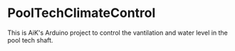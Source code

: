 # PoolTechClimateControl
This is AiK's Arduino project to control the vantilation and water level in the pool tech shaft.
